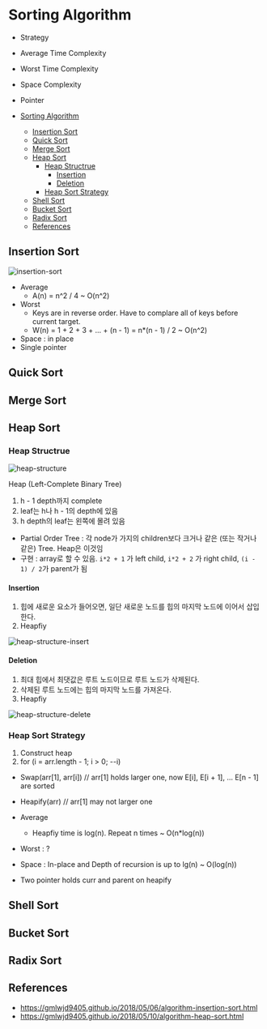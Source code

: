 # Sorting Algorithm

- Strategy
- Average Time Complexity
- Worst Time Complexity
- Space Complexity
- Pointer

- [Sorting Algorithm](#sorting-algorithm)
  - [Insertion Sort](#insertion-sort)
  - [Quick Sort](#quick-sort)
  - [Merge Sort](#merge-sort)
  - [Heap Sort](#heap-sort)
    - [Heap Structrue](#heap-structrue)
      - [Insertion](#insertion)
      - [Deletion](#deletion)
    - [Heap Sort Strategy](#heap-sort-strategy)
  - [Shell Sort](#shell-sort)
  - [Bucket Sort](#bucket-sort)
  - [Radix Sort](#radix-sort)
  - [References](#references)

## Insertion Sort

![insertion-sort](./img/insertion-sort.png)

- Average 
  - A(n) = n^2 / 4 ~ O(n^2) 
- Worst
  - Keys are in reverse order. Have to complare all of keys before current target.
  - W(n) = 1 + 2 + 3 + ... + (n - 1) = n*(n - 1) / 2 ~ O(n^2)
- Space : in place
- Single pointer

## Quick Sort

## Merge Sort

## Heap Sort

### Heap Structrue

![heap-structure](./img/heap-structure.png)

Heap (Left-Complete Binary Tree)

1. h - 1 depth까지 complete
2. leaf는 h나 h - 1의 depth에 있음
2. h depth의 leaf는 왼쪽에 몰려 있음

- Partial Order Tree : 각 node가 가지의 children보다 크거나 같은 (또는 작거나 같은) Tree. Heap은 이것임
- 구현 : array로 할 수 있음. `i*2 + 1` 가 left child, `i*2 + 2` 가 right child, `(i - 1) / 2`가 parent가 됨

#### Insertion

1. 힙에 새로운 요소가 들어오면, 일단 새로운 노드를 힙의 마지막 노드에 이어서 삽입한다.
2. Heapfiy

![heap-structure-insert](./img/heap-structure-insert.png)

#### Deletion

1. 최대 힙에서 최댓값은 루트 노드이므로 루트 노드가 삭제된다.
2. 삭제된 루트 노드에는 힙의 마지막 노드를 가져온다.
3. Heapfiy

![heap-structure-delete](./img/heap-structure-delete.png)

### Heap Sort Strategy

1. Construct heap
2. for (i = arr.length - 1; i > 0; --i)
  - Swap(arr[1], arr[i]) // arr[1] holds larger one, now E[i], E[i + 1], ... E[n - 1] are sorted
  - Heapify(arr) // arr[1] may not larger one

- Average
  - Heapfiy time is log(n). Repeat n times ~ O(n*log(n))
- Worst : ?
- Space : In-place and Depth of recursion is up to lg(n) ~ O(log(n))
- Two pointer holds curr and parent on heapify

## Shell Sort

## Bucket Sort

## Radix Sort

## References

- https://gmlwjd9405.github.io/2018/05/06/algorithm-insertion-sort.html
- https://gmlwjd9405.github.io/2018/05/10/algorithm-heap-sort.html